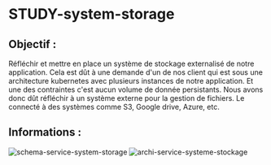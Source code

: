 # STUDY-system-storage

## Objectif :

Réfléchir et mettre en place un système de stockage externalisé de notre application. Cela est dût à une demande d'un de nos client qui est sous une architecture kubernetes avec plusieurs instances de notre application. Et une des contraintes c'est aucun volume de donnée persistants. Nous avons donc dût réfléchir à un système externe pour la gestion de fichiers. Le connecté à des systèmes comme S3, Google drive, Azure, etc.

## Informations :
![schema-service-system-storage](https://user-images.githubusercontent.com/20927479/151865978-e3b176e8-e179-429e-b846-2836ef2f82d8.svg)
![archi-service-systeme-stockage](https://user-images.githubusercontent.com/20927479/151865982-2c9f9e61-6741-4fd5-bc48-12f4050a1590.svg)
